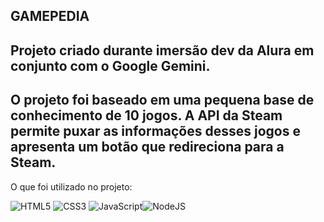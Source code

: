 ## GAMEPEDIA

Projeto criado durante imersão dev da Alura em conjunto com o Google Gemini.
-
O projeto foi baseado em uma pequena base de conhecimento de 10 jogos. A API da Steam permite puxar as informações desses jogos e apresenta um botão que redireciona para a Steam.
-
O que foi utilizado no projeto:

![HTML5](https://img.shields.io/badge/HTML5-E34F26?style=for-the-badge&logo=html5&logoColor=white)
![CSS3](https://img.shields.io/badge/CSS3-1572B6?style=for-the-badge&logo=css3&logoColor=white)
![JavaScript](https://img.shields.io/badge/JavaScript-F7DF1E?style=for-the-badge&logo=javascript&logoColor=black)![NodeJS](https://img.shields.io/badge/node.js-6DA55F?style=for-the-badge&logo=node.js&logoColor=white)